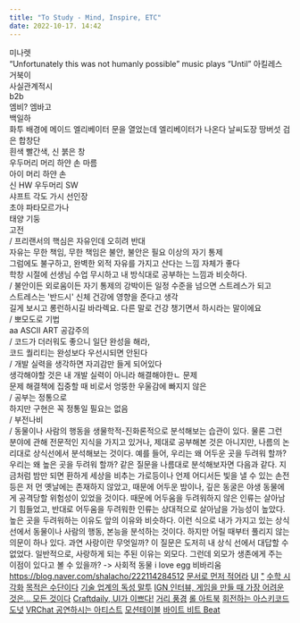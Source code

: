 ```yaml
---
title: "To Study - Mind, Inspire, ETC"
date: 2022-10-17. 14:42
---
```


미나렛  
“Unfortunately this was not humanly possible”
music plays
“Until”
아킬레스 거북이  
사실관계적시  
b2b  
엠비? 엠바고  
백일하  
화투 배경에 메이드
엘리베이터 문을 열었는데 엘리베이터가 나온다
날씨도장
땅버섯
검은 합창단  
흰색 빨간색, 신 붉은 창  
우두머리 머리 하얀 손 마름  
아이 머리 하얀 손  
신 HW 우두머리 SW  
샤프트 각도
가시 선인장  
초야
파타모르가나  
태양 기둥  
고전  
/ 프리랜서의 핵심은 자유인데 오히려 반대  
자유는 무한 책임, 무한 책임은 불안, 불안은 필요 이상의 자기 통제  
그럼에도 불구하고, 완벽한 외적 자유를 가지고 산다는 느낌 자체가 좋다  
학창 시절에 선생님 수업 무시하고 내 방식대로 공부하는 느낌과 비슷하다.  
/ 불안이든 외로움이든 자기 통제의 강박이든 일정 수준을 넘으면 스트레스가 되고  
스트레스는 '반드시' 신체 건강에 영향을 준다고 생각  
길게 보시고 롱런하시길 바라렉요. 다른 말로 건강 챙기면서 하시라는 말이에요  
/ 뽀모도로 기법  
aa ASCII ART
공감주의  
/ 코드가 더러워도 좋으니 일단 완성을 해라,  
코드 퀄리티는 완성보다 우선시되면 안된다  
/ 개발 실력을 생각하면 자괴감만 들게 되어있다  
생각해야할 것은 내 개발 실력이 아니라 해결해야한ㄴ 문제  
문제 해결책에 집중할 때 비로서 엉뚱한 우울감에 빠지지 않은  
/ 공부는 정통으로  
하지만 구현은 꼭 정통일 필요는 없음  
/ 부전나비  
/ 동물이나 사람의 행동을 생물학적-진화론적으로 분석해보는 습관이 있다. 물론 그런 분야에 관해 전문적인 지식을 가지고 있거나, 제대로 공부해본 것은 아니지만, 나름의 논리대로 상식선에서 분석해보는 것이다. 예를 들어, 우리는 왜 어두운 곳을 두려워 할까? 우리는 왜 높은 곳을 두려워 할까? 같은 질문을 나름대로 분석해보자면 다음과 같다. 지금처럼 밤만 되면 환하게 세상을 비추는 가로등이나 언제 어디서든 빛을 낼 수 있는 손전등은 저 먼 옛날에는 존재하지 않았고, 때문에 어두운 밤이나, 깊은 동굴은 야생 동물에게 공격당할 위험성이 있었을 것이다. 때문에 어두움을 두려워하지 않은 인류는 살아남기 힘들었고, 반대로 어두움을 두려워한 인류는 상대적으로 살아남을 가능성이 높았다. 높은 곳을 두려워하는 이유도 앞의 이유와 비슷하다. 이런 식으로 내가 가지고 있는 상식 선에서 동물이나 사람의 행동, 본능을 분석하는 것이다. 하지만 어릴 때부터 풀리지 않는 의문이 하나 있다. 과연 사랑이란 무엇일까? 이 질문은 도저히 내 상식 선에서 대답할 수 없었다. 일반적으로, 사랑하게 되는 주된 이유는 외모다. 그런데 외모가 생존에게 주는 이점이 있다고 볼 수 있을까? -> 사회적 동물
i love egg
비바리움  
<https://blog.naver.com/shalacho/222114284512>
[문서로 먼저 적어라](https://twitter.com/DungeonKim/status/1136504723173863424)
[UI](https://imgur.io/gallery/XOT47)
["](https://blog.naver.com/blancleo/220606789517)
[수학 시각화](https://gall.dcinside.com/mgallery/board/view/?id=singlebungle1472&no=288516&exception_mode=recommend&page=1)
[목적은 수단이다](https://gall.dcinside.com/mgallery/board/view/?id=aoegame&no=18763369)
[기술 업계의 독성 말투](https://edykim.com/ko/post/tech-has-a-toxic-tone-problem-lets-fix-it/)
[IGN 인터뷰, 게임을 만들 때 가장 어려운 것은... 모든 것이다](https://kr.ign.com/control/11198/feature/geimeul-mandeul-ddae-gajang-eoryeoun-geoseun-modeun-geosida)
[Craftdaily, UI가 이쁘다!](https://thecraftdaily.com/ko-kr/)
[거리 풍경](https://www.instagram.com/reel/CcShiclj6Gw/?igshid=MDJmNzVkMjY%3D)
[롤 아트북](https://artbook.na.leagueoflegends.com/en_US/volume-one#)
[회전하는 아스키코드 도넛](https://donut.surge.sh/)
[VRChat 공연하시는 아티스트](http://meme-x.jp/)
[모션테이블](http://foxcodex.html.xdomain.jp/)
[바이트 비트 Beat](https://games.greggman.com/game/html5-bytebeat/)